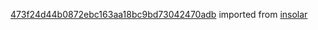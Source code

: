 [473f24d44b0872ebc163aa18bc9bd73042470adb](https://github.com/insolar/insolar/commit/473f24d44b0872ebc163aa18bc9bd73042470adb) imported from [insolar](https://github.com/insolar/insolar)
